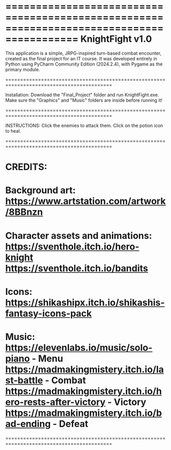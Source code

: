 ==========================================================================================
KnightFight v1.0
==========================================================================================

This application is a simple, JRPG-inspired turn-based combat encounter, created as the 
final project for an IT course. It was developed entirely in Python using PyCharm 
Community Edition (2024.2.4), with Pygame as the primary module.

==========================================================================================

Installation:
Download the "Final_Project" folder and run KnightFight.exe. Make sure the "Graphics" and 
"Music" folders are inside before running it!

==========================================================================================

INSTRUCTIONS:
Click the enemies to attack them.
Click on the potion icon to heal.

==========================================================================================

CREDITS:
=====
Background art:
https://www.artstation.com/artwork/8BBnzn
=====
Character assets and animations:
https://sventhole.itch.io/hero-knight
https://sventhole.itch.io/bandits
=====
Icons:
https://shikashipx.itch.io/shikashis-fantasy-icons-pack
=====
Music:
https://elevenlabs.io/music/solo-piano - Menu
https://madmakingmistery.itch.io/last-battle - Combat
https://madmakingmistery.itch.io/hero-rests-after-victory - Victory
https://madmakingmistery.itch.io/bad-ending - Defeat
=====

==========================================================================================

